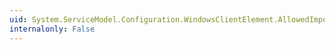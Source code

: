 ```yaml
---
uid: System.ServiceModel.Configuration.WindowsClientElement.AllowedImpersonationLevel
internalonly: False
---
```

